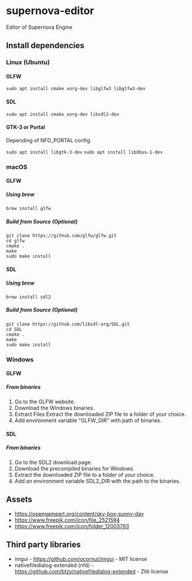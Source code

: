 # supernova-editor
Editor of Supernova Engine

## Install dependencies

### Linux (Ubuntu)

#### GLFW

`sudo apt install cmake xorg-dev libglfw3 libglfw3-dev`

#### SDL

`sudo apt install cmake xorg-dev libsdl2-dev`

#### GTK-3 or Portal

Depending of NFD_PORTAL config.

`sudo apt install libgtk-3-dev`
`sudo apt install libdbus-1-dev`

### macOS

#### GLFW

##### Using brew

`brew install glfw`

##### Build from Source (Optional)
```
git clone https://github.com/glfw/glfw.git
cd glfw
cmake .
make
sudo make install
```

#### SDL

##### Using brew

`brew install sdl2`

##### Build from Source (Optional)
```
git clone https://github.com/libsdl-org/SDL.git
cd SDL
cmake .
make
sudo make install
```

### Windows

#### GLFW

##### From binaries

1. Go to the GLFW website.
2. Download the Windows binaries.
3. Extract Files Extract the downloaded ZIP file to a folder of your choice.
4. Add environment variable "GLFW_DIR" with path of binaries.

#### SDL

##### From binaries

1. Go to the SDL2 download page.
2. Download the precompiled binaries for Windows.
3. Extract the downloaded ZIP file to a folder of your choice.
4. Add an environment variable SDL2_DIR with the path to the binaries.

## Assets

 - https://opengameart.org/content/sky-box-sunny-day
 - https://www.freepik.com/icon/file_2521594
 - https://www.freepik.com/icon/folder_12003793

 ## Third party libraries

* imgui - https://github.com/ocornut/imgui - MIT license
* nativefiledialog-extended (nfd) - https://github.com/btzy/nativefiledialog-extended - Zlib license
